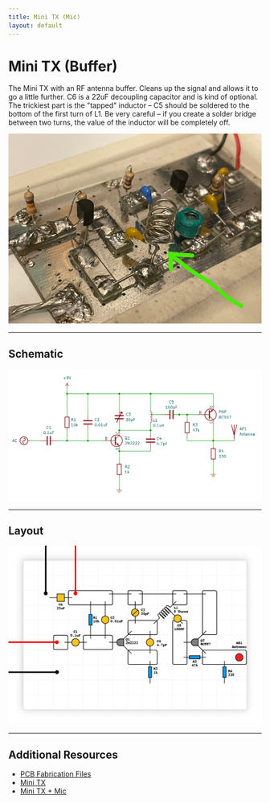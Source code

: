 ```yaml
---
title: Mini TX (Mic)
layout: default
---
```


# Mini TX (Buffer)

The Mini TX with an RF antenna buffer. Cleans up the signal and allows it to go a little further. C6 is a 22uF decoupling capacitor and is kind of optional. The trickiest part is the "tapped" inductor – C5 should be soldered to the bottom of the first turn of L1. Be very careful – if you create a solder bridge between two turns, the value of the inductor will be completely off.

![](/media/mini-tx-3/IMG_0626.JPG)

---

## Schematic
![](/media/mini-tx-3/schematic_mini-tx-3.png)

---

## Layout
![](/media/mini-tx-3/layout_mini-tx-3.png)

---

## Additional Resources

- [PCB Fabrication Files](/fab.html)
- [Mini TX](/mini-tx-1.html)
- [Mini TX + Mic](/mini-tx-2.html)